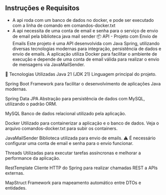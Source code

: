 ## Instruções e Requisitos

- A api roda com um banco de dados no docker, e pode ser executado com a linha de comando em comandos-docker.txt
- A api necessita de uma conta de email e senha para o serviço de envio de email pela biblioteca java mail sender
📦 API - Projeto com Envio de Emails
Este projeto é uma API desenvolvida com Java Spring, utilizando diversas tecnologias modernas para integração, persistência de dados e envio de emails. A aplicação utiliza Docker para facilitar o ambiente de execução e depende de uma conta de email válida para realizar o envio de mensagens via JavaMailSender.

🚀 Tecnologias Utilizadas
Java 21 (JDK 21)
Linguagem principal do projeto.

Spring Boot
Framework para facilitar o desenvolvimento de aplicações Java modernas.

Spring Data JPA
Abstração para persistência de dados com MySQL, utilizando o padrão ORM.

MySQL
Banco de dados relacional utilizado pela aplicação.

Docker
Utilizado para containerizar a aplicação e o banco de dados. Veja o arquivo comandos-docker.txt para subir os containers.

JavaMailSender
Biblioteca utilizada para envio de emails. ⚠️ É necessário configurar uma conta de email e senha para o envio funcionar.

Threads
Utilizadas para executar tarefas assíncronas e melhorar a performance da aplicação.

RestTemplate
Cliente HTTP do Spring para realizar chamadas REST a APIs externas.

MapStruct
Framework para mapeamento automático entre DTOs e entidades.

